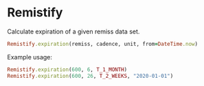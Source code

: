# Remistify 
Calculate expiration of a given remiss data set.

```ruby
Remistify.expiration(remiss, cadence, unit, from=DateTime.now)
```

Example usage: 

```ruby
Remistify.expiration(600, 6, T_1_MONTH)
Remistify.expiration(600, 26, T_2_WEEKS, "2020-01-01")
```